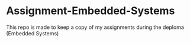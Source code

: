 # Assignment-Embedded-Systems
This repo is made to keep a copy of my assignments during the deploma (Embedded Systems)
